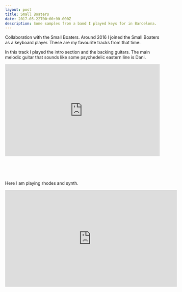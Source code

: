 ```yaml
---
layout: post
title: Small Boaters
date: 2017-05-22T00:00:00.000Z
description: Some samples from a band I played keys for in Barcelona.
---
```


Collaboration with the Small Boaters.
Around 2016 I joined the Small Boaters as a keyboard player.
These are my favourite tracks from that time.

In this track I played the intro section and the backing guitars. The main melodic guitar that sounds like some psychedelic eastern line is Dani.

<iframe width="100%" height="300" scrolling="no" frameborder="no" allow="autoplay" src="https://w.soundcloud.com/player/?url=https%3A//api.soundcloud.com/tracks/267504024&color=%23ff5500&auto_play=false&hide_related=false&show_comments=true&show_user=true&show_reposts=false&show_teaser=true&visual=true"></iframe>

<br><br><br>

Here I am playing rhodes and synth.

<iframe width="560" height="315" src="https://www.youtube.com/embed/e-H5ZNx_iVc" frameborder="0" allow="accelerometer; autoplay; encrypted-media; gyroscope; picture-in-picture" allowfullscreen></iframe>
